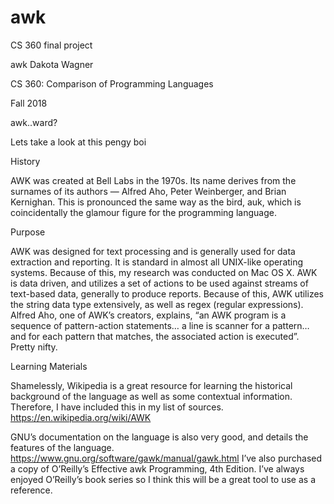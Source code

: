 # awk
CS 360 final project


awk
Dakota Wagner

CS 360: Comparison of Programming Languages

Fall 2018

awk..ward?

Lets take a look at this pengy boi

History

AWK was created at Bell Labs in the 1970s. Its name derives from the surnames of its authors — Alfred Aho, Peter Weinberger, and Brian Kernighan. This is pronounced the same way as the bird, auk, which is coincidentally the glamour figure for the programming language.

Purpose

AWK was designed for text processing and is generally used for data extraction and reporting. It is standard in almost all UNIX-like operating systems. Because of this, my research was conducted on Mac OS X.  AWK is data driven, and utilizes a set of actions to be used against streams of text-based data, generally to produce reports. Because of this, AWK utilizes the string data type extensively, as well as regex (regular expressions). Alfred Aho, one of AWK’s creators, explains, “an AWK program is a sequence of pattern-action statements… a line is scanner for a pattern… and for each pattern that matches, the associated action is executed”. Pretty nifty.



Learning Materials

Shamelessly, Wikipedia is a great resource for learning the historical background of the language as well as some contextual information. Therefore, I have included this in my list of sources. https://en.wikipedia.org/wiki/AWK

GNU’s documentation on the language is also very good, and details the features of the language. https://www.gnu.org/software/gawk/manual/gawk.html
I’ve also purchased a copy of O’Reilly’s Effective awk Programming, 4th Edition. I’ve always enjoyed O’Reilly’s book series so I think this will be a great tool to use as a reference.
